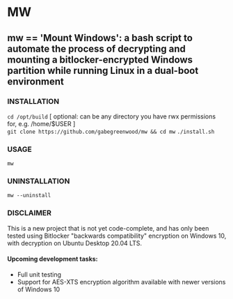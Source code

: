 # MW

## mw == 'Mount Windows': a bash script to automate the process of decrypting and mounting a bitlocker-encrypted Windows partition while running Linux in a dual-boot environment

### INSTALLATION
`cd /opt/build` [ optional: can be any directory you have rwx permissions for, e.g. /home/$USER ]  
`git clone https://github.com/gabegreenwood/mw && cd mw`
`./install.sh`

### USAGE
`mw`

### UNINSTALLATION
`mw --uninstall`

### DISCLAIMER
This is a new project that is not yet code-complete, and has only been tested using Bitlocker "backwards compatibility" encryption on Windows 10, with decryption on Ubuntu Desktop 20.04 LTS. 

#### Upcoming development tasks:
- Full unit testing
- Support for AES-XTS encryption algorithm available with newer versions of Windows 10
